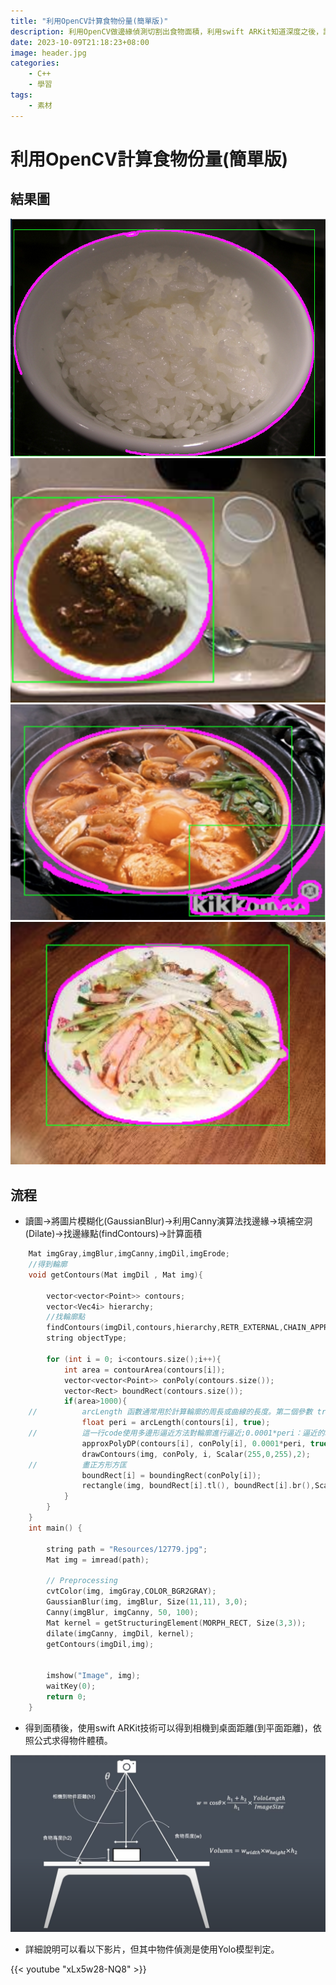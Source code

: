 ```yaml
---
title: "利用OpenCV計算食物份量(簡單版)"
description: 利用OpenCV做邊緣偵測切割出食物面積，利用swift ARKit知道深度之後，計算出食物份量。
date: 2023-10-09T21:18:23+08:00
image: header.jpg
categories:
    - C++
    - 學習
tags:
    - 素材
---
```


#  利用OpenCV計算食物份量(簡單版)

## 結果圖

![Image 1](1.png) ![Image 2](2.png) ![Image 3](3.png) ![Image 4](4.png)

## 流程

- 讀圖->將圖片模糊化(GaussianBlur)->利用Canny演算法找邊緣->填補空洞(Dilate)->找邊緣點(findContours)->計算面積
```C
    Mat imgGray,imgBlur,imgCanny,imgDil,imgErode;
    //得到輪廓
    void getContours(Mat imgDil , Mat img){
        
        vector<vector<Point>> contours;
        vector<Vec4i> hierarchy;
        //找輪廓點
        findContours(imgDil,contours,hierarchy,RETR_EXTERNAL,CHAIN_APPROX_SIMPLE);
        string objectType;
        
        for (int i = 0; i<contours.size();i++){
            int area = contourArea(contours[i]);
            vector<vector<Point>> conPoly(contours.size());
            vector<Rect> boundRect(contours.size());
            if(area>1000){
    //          arcLength 函數通常用於計算輪廓的周長或曲線的長度。第二個參數 true 表示該輪廓是封閉的
                float peri = arcLength(contours[i], true);
    //          這一行code使用多邊形逼近方法對輪廓進行逼近;0.0001*peri：逼近的精度參數，它是相對於輪廓周長的百分比。輪廓周長的2%用於確定逼近的精度。這個值越小，逼近的多邊形就越接近原始輪廓。
                approxPolyDP(contours[i], conPoly[i], 0.0001*peri, true);
                drawContours(img, conPoly, i, Scalar(255,0,255),2);
    //          畫正方形方匡
                boundRect[i] = boundingRect(conPoly[i]);
                rectangle(img, boundRect[i].tl(), boundRect[i].br(),Scalar(0,255,0),1);
            }
        }
    }
    int main() {

        string path = "Resources/12779.jpg";
        Mat img = imread(path);
        
        // Preprocessing
        cvtColor(img, imgGray,COLOR_BGR2GRAY);
        GaussianBlur(img, imgBlur, Size(11,11), 3,0);
        Canny(imgBlur, imgCanny, 50, 100);
        Mat kernel = getStructuringElement(MORPH_RECT, Size(3,3));
        dilate(imgCanny, imgDil, kernel);
        getContours(imgDil,img);
        
        
        imshow("Image", img);
        waitKey(0);
        return 0;
    }


```

- 得到面積後，使用swift ARKit技術可以得到相機到桌面距離(到平面距離)，依照公式求得物件體積。

![Image 1](6.png)



- 詳細說明可以看以下影片，但其中物件偵測是使用Yolo模型判定。

{{< youtube "xLx5w28-NQ8" >}}